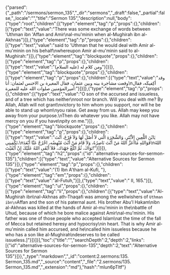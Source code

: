 {"parsed":{"_path":"/sermons/sermon_135","_dir":"sermons","_draft":false,"_partial":false,"_locale":"","title":"Sermon 135","description":null,"body":{"type":"root","children":[{"type":"element","tag":"p","props":{},"children":[{"type":"text","value":"There was some exchange of words between 'Uthman ibn 'Affan and Amir\nal-mu'minin when al-Mughirah ibn al-Akhnas"}]},{"type":"element","tag":"p","props":{},"children":[{"type":"text","value":"said to 'Uthman that he would deal with Amir al-mu'minin on his behalf\nwhereupon Amir al-mu'minin said to al-Mughirah:"}]},{"type":"element","tag":"blockquote","props":{},"children":[{"type":"element","tag":"p","props":{},"children":[{"type":"text","value":"ومن كلام له (عليه السلام)"}]}]},{"type":"element","tag":"blockquote","props":{},"children":[{"type":"element","tag":"p","props":{},"children":[{"type":"text","value":"وقد وقعت مشاجرة بينه وبين عثمان، فقال المغيرة بن الاخنس لعثمان: أنا\nأكِفيكَه، فقال أميرالمؤمنين صلوات الله عليه للمغيرة:"}]}]},{"type":"element","tag":"p","props":{},"children":[{"type":"text","value":"O son of the accursed and issueless, and of a tree which has neither\nroot nor branch. Will you deal with me? By Allah, Allah will not grant\nvictory to him whom you support, nor will he be able to stand up whom\nyou raise. Get away from us. Allah may keep you away from your purpose.\nThen do whatever you like. Allah may not have mercy on you if you have\npity on me."}]},{"type":"element","tag":"blockquote","props":{},"children":[{"type":"element","tag":"p","props":{},"children":[{"type":"text","value":"يَابْنَ اللَّعِينِ الاْبْتَرِ، وَالشَّجَرَةِ الَّتي لاَ أَصْلَ لَهَا وَلاَ فَرْعَ، أَنْتَ تَكْفِينِي،\nفَوَاللهِ مَاأَعَزَّ اللهُ مَنْ أَنْتَ نَاصِرُهُ، وَلاَ قَامَ مَنْ أَنْتَ مُنْهِضُه، اخْرُجْ عَنَّا أَبْعَدَ\nاللهُ نَوَاكَ، ثُمَّ ابْلُغْ جَهْدَك، فَلاَ أَبْقَى اللهُ عَلَيْكَ إِنْ أَبْقَيْتَ!"}]}]},{"type":"element","tag":"h2","props":{"id":"alternative-sources-for-sermon-135"},"children":[{"type":"text","value":"Alternative Sources for Sermon 135"}]},{"type":"element","tag":"p","props":{},"children":[{"type":"text","value":"(1) Ibn A'tham al-Kufi, "},{"type":"element","tag":"em","props":{},"children":[{"type":"text","value":"al-Futuh,"}]},{"type":"text","value":" II, 165."}]},{"type":"element","tag":"ul","props":{},"children":[{"type":"element","tag":"li","props":{},"children":[{"type":"text","value":"Al-Mughirah ibn\nal-Akhnas ath-Thaqafi was among the wellwishers of `Uthman ibn\n`Affan and the son of his paternal aunt. His brother Abu'l Hakam\nibn al-Akhnas was killed at the hands of Amir al-mu'minin in the\nbattle of Uhud, because of which he bore malice against Amir\nal-mu'minin. His father was one of those people who accepted Islam\nat the time of the fall of Mecca but retained heresy and hypocrisy\nin heart. That is why Amir al-mu'minin called him accursed, and he\ncalled him issueless because he who has a son like al-Mughirah\ndeserves to be called issueless.]"}]}]}],"toc":{"title":"","searchDepth":2,"depth":2,"links":[{"id":"alternative-sources-for-sermon-135","depth":2,"text":"Alternative Sources for Sermon 135"}]}},"_type":"markdown","_id":"content:2.sermons:135. Sermon_135.md","_source":"content","_file":"2.sermons/135. Sermon_135.md","_extension":"md"},"hash":"mIun6pTltf"}